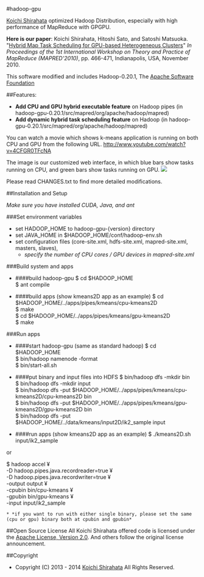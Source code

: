 #hadoop-gpu

[Koichi Shirahata](http://matsu-www.is.titech.ac.jp/~koichi-s/>) optimized Hadoop Distribution, especially with high performance of MapReduce with GPGPU.  
  
**Here is our paper**: Koichi Shirahata, Hitoshi Sato, and Satoshi Matsuoka. "[Hybrid Map Task Scheduling for GPU-based Heterogeneous Clusters](http://ieeexplore.ieee.org/xpls/abs_all.jsp?arnumber=5708524)" *In Proceedings of the 1st International Workshop on Theory and Practice of MapReduce (MAPRED'2010)*, pp. 466-471, Indianapolis, USA, November 2010.
  
This software modified and includes Hadoop-0.20.1, The [Apache Software Foundation](http://www.apache.org/)

##Features:  
* **Add CPU and GPU hybrid executable feature** on Hadoop pipes (in
hadoop-gpu-0.20.1/src/mapred/org/apache/hadoop/mapred)
* **Add dynamic hybrid task scheduling feature** on Hadoop (in hadoop-gpu-0.20.1/src/mapred/org/apache/hadoop/mapred)

You can watch a movie which shows k-means application is running on both CPU and GPU from the following URL.
<http://www.youtube.com/watch?v=4CFGR0TFcNA>

The image is our customized web interface, in which blue bars show tasks running on CPU, and green bars show tasks running on GPU.
![](https://raw.github.com/koichi626/hadoop-gpu/master/img/hadoop-hybrid.png)

Please read CHANGES.txt to find more detailed modifications.

##Installation and Setup

*Make sure you have installed CUDA, Java, and ant*

###Set environment variables
* set HADOOP_HOME to hadoop-gpu-{version} directory
* set JAVA_HOME in $HADOOP_HOME/conf/hadoop-env.sh
* set configuration files (core-site.xml, hdfs-site.xml, mapred-site.xml, masters, slaves),
    * *specify the number of CPU cores / GPU devices in mapred-site.xml*

###Build system and apps
* ####build hadoop-gpu
 $ cd $HADOOP_HOME  
 $ ant compile

* ####build apps (show kmeans2D app as an example)
 $ cd $HADOOP_HOME/../apps/pipes/kmeans/cpu-kmeans2D  
 $ make  
 $ cd $HADOOP_HOME/../apps/pipes/kmeans/gpu-kmeans2D  
 $ make

###Run apps
* ####start hadoop-gpu (same as standard hadoop)
 $ cd $HADOOP_HOME  
 $ bin/hadoop namenode -format  
 $ bin/start-all.sh

* ####put binary and input files into HDFS
 $ bin/hadoop dfs -mkdir bin  
 $ bin/hadoop dfs -mkdir input  
 $ bin/hadoop dfs -put $HADOOP_HOME/../apps/pipes/kmeans/cpu-kmeans2D/cpu-kmeans2D bin  
 $ bin/hadoop dfs -put $HADOOP_HOME/../apps/pipes/kmeans/gpu-kmeans2D/gpu-kmeans2D bin  
 $ bin/hadoop dfs -put $HADOOP_HOME/../data/kmeans/input2D/ik2_sample input

* ####run apps (show kmeans2D app as an example)
 $ ./kmeans2D.sh input/ik2_sample  
  
 or
    
 $ hadoop accel ¥  
     -D hadoop.pipes.java.recordreader=true ¥  
     -D hadoop.pipes.java.recordwriter=true ¥  
     -output output ¥  
     -cpubin bin/cpu-kmeans ¥  
     -gpubin bin/gpu-kmeans ¥  
     -input input/ik2_sample  


    * *if you want to run with either single binary, please set the same (cpu or gpu) binary both at cpubin and gpubin*

##Open Source License
All Koichi Shirahata offered code is licensed under the [Apache License, Version 2.0](http://www.apache.org/licenses/LICENSE-2.0). And others follow the original license announcement.

##Copyright
* Copyright (C) 2013 - 2014 [Koichi Shirahata](http://matsu-www.is.titech.ac.jp/~koichi-s/>) All Rights Reserved.

